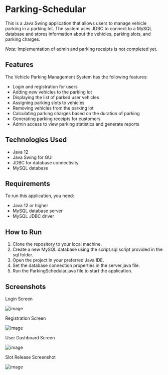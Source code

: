 # Parking-Schedular

This is a Java Swing application that allows users to manage vehicle parking in a parking lot. The system uses JDBC to connect to a MySQL database and stores information about the vehicles, parking slots, and parking charges.

_Note:_ Implementation of admin and parking receipts is not completed yet.

## Features

The Vehicle Parking Management System has the following features:

- Login and registration for users
- Adding new vehicles to the parking lot
- Displaying the list of parked user vehicles
- Assigning parking slots to vehicles
- Removing vehicles from the parking lot
- Calculating parking charges based on the duration of parking
- Generating parking receipts for customers
- Admin access to view parking statistics and generate reports

## Technologies Used

- Java 12
- Java Swing for GUI
- JDBC for database connectivity
- MySQL database

## Requirements

To run this application, you need:

- Java 12 or higher
- MySQL database server
- MySQL JDBC driver

## How to Run

1. Clone the repository to your local machine.
2. Create a new MySQL database using the script.sql script provided in the sql folder.
3. Open the project in your preferred Java IDE.
4. Set the database connection properties in the server.java file.
5. Run the ParkingSchedular.java file to start the application.

## Screenshots

Login Screen

![image](https://user-images.githubusercontent.com/43448844/236745186-de381d12-e656-476f-b4bd-653409050678.png)

Registration Screen

![image](https://user-images.githubusercontent.com/43448844/236745274-b6ec85ba-3ca9-431f-91aa-c5730954bf5f.png)

User Dashboard Screen

![image](https://user-images.githubusercontent.com/43448844/236745552-5f2bcc96-a3c4-444d-87ad-e27d6eab5dd1.png)

Slot Release Screenshot

![image](https://user-images.githubusercontent.com/43448844/236745663-8fc27254-5c8c-45a3-aa47-870f8dfd03b1.png)

